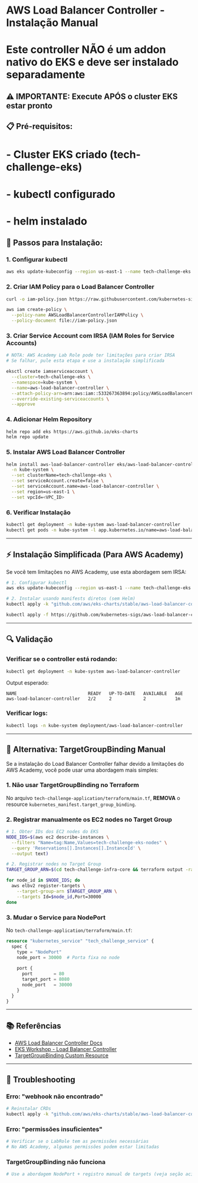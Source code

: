 # AWS Load Balancer Controller - Instalação Manual
# Este controller NÃO é um addon nativo do EKS e deve ser instalado separadamente

## ⚠️ IMPORTANTE: Execute APÓS o cluster EKS estar pronto

## 📋 Pré-requisitos:
# - Cluster EKS criado (tech-challenge-eks)
# - kubectl configurado
# - helm instalado

## 🚀 Passos para Instalação:

### 1. Configurar kubectl
```bash
aws eks update-kubeconfig --region us-east-1 --name tech-challenge-eks
```

### 2. Criar IAM Policy para o Load Balancer Controller
```bash
curl -o iam-policy.json https://raw.githubusercontent.com/kubernetes-sigs/aws-load-balancer-controller/v2.11.0/docs/install/iam_policy.json

aws iam create-policy \
  --policy-name AWSLoadBalancerControllerIAMPolicy \
  --policy-document file://iam-policy.json
```

### 3. Criar Service Account com IRSA (IAM Roles for Service Accounts)
```bash
# NOTA: AWS Academy Lab Role pode ter limitações para criar IRSA
# Se falhar, pule esta etapa e use a instalação simplificada

eksctl create iamserviceaccount \
  --cluster=tech-challenge-eks \
  --namespace=kube-system \
  --name=aws-load-balancer-controller \
  --attach-policy-arn=arn:aws:iam::533267363894:policy/AWSLoadBalancerControllerIAMPolicy \
  --override-existing-serviceaccounts \
  --approve
```

### 4. Adicionar Helm Repository
```bash
helm repo add eks https://aws.github.io/eks-charts
helm repo update
```

### 5. Instalar AWS Load Balancer Controller
```bash
helm install aws-load-balancer-controller eks/aws-load-balancer-controller \
  -n kube-system \
  --set clusterName=tech-challenge-eks \
  --set serviceAccount.create=false \
  --set serviceAccount.name=aws-load-balancer-controller \
  --set region=us-east-1 \
  --set vpcId=<VPC_ID>
```

### 6. Verificar Instalação
```bash
kubectl get deployment -n kube-system aws-load-balancer-controller
kubectl get pods -n kube-system -l app.kubernetes.io/name=aws-load-balancer-controller
```

---

## ⚡ Instalação Simplificada (Para AWS Academy)

Se você tem limitações no AWS Academy, use esta abordagem sem IRSA:

```bash
# 1. Configurar kubectl
aws eks update-kubeconfig --region us-east-1 --name tech-challenge-eks

# 2. Instalar usando manifests diretos (sem Helm)
kubectl apply -k "github.com/aws/eks-charts/stable/aws-load-balancer-controller//crds?ref=master"

kubectl apply -f https://github.com/kubernetes-sigs/aws-load-balancer-controller/releases/download/v2.11.0/v2_11_0_full.yaml
```

---

## 🔍 Validação

### Verificar se o controller está rodando:
```bash
kubectl get deployment -n kube-system aws-load-balancer-controller
```

Output esperado:
```
NAME                           READY   UP-TO-DATE   AVAILABLE   AGE
aws-load-balancer-controller   2/2     2            2           1m
```

### Verificar logs:
```bash
kubectl logs -n kube-system deployment/aws-load-balancer-controller
```

---

## 🎯 Alternativa: TargetGroupBinding Manual

Se a instalação do Load Balancer Controller falhar devido a limitações do AWS Academy, você pode usar uma abordagem mais simples:

### 1. Não usar TargetGroupBinding no Terraform

No arquivo `tech-challenge-application/terraform/main.tf`, **REMOVA** o resource `kubernetes_manifest.target_group_binding`.

### 2. Registrar manualmente os EC2 nodes no Target Group

```bash
# 1. Obter IDs dos EC2 nodes do EKS
NODE_IDS=$(aws ec2 describe-instances \
  --filters "Name=tag:Name,Values=tech-challenge-eks-nodes" \
  --query 'Reservations[].Instances[].InstanceId' \
  --output text)

# 2. Registrar nodes no Target Group
TARGET_GROUP_ARN=$(cd tech-challenge-infra-core && terraform output -raw target_group_arn)

for node_id in $NODE_IDS; do
  aws elbv2 register-targets \
    --target-group-arn $TARGET_GROUP_ARN \
    --targets Id=$node_id,Port=30000
done
```

### 3. Mudar o Service para NodePort

No `tech-challenge-application/terraform/main.tf`:
```terraform
resource "kubernetes_service" "tech_challenge_service" {
  spec {
    type = "NodePort"
    node_port = 30000  # Porta fixa no node
    
    port {
      port        = 80
      target_port = 8080
      node_port   = 30000
    }
  }
}
```

---

## 📚 Referências

- [AWS Load Balancer Controller Docs](https://kubernetes-sigs.github.io/aws-load-balancer-controller/)
- [EKS Workshop - Load Balancer Controller](https://www.eksworkshop.com/beginner/180_fargate/prerequisites-for-alb/)
- [TargetGroupBinding Custom Resource](https://kubernetes-sigs.github.io/aws-load-balancer-controller/v2.11/guide/targetgroupbinding/targetgroupbinding/)

---

## 🐛 Troubleshooting

### Erro: "webhook não encontrado"
```bash
# Reinstalar CRDs
kubectl apply -k "github.com/aws/eks-charts/stable/aws-load-balancer-controller//crds?ref=master"
```

### Erro: "permissões insuficientes"
```bash
# Verificar se o LabRole tem as permissões necessárias
# No AWS Academy, algumas permissões podem estar limitadas
```

### TargetGroupBinding não funciona
```bash
# Use a abordagem NodePort + registro manual de targets (veja seção acima)
```